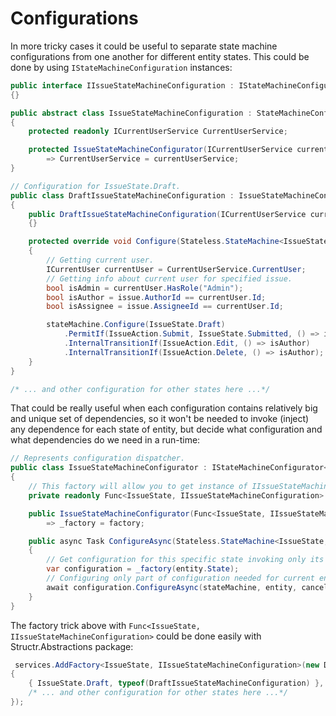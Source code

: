 # Configurations

In more tricky cases it could be useful to separate state machine configurations from one another for different entity states. This could be done by using `IStateMachineConfiguration` instances:

```csharp
public interface IIssueStateMachineConfiguration : IStateMachineConfiguration<Issue, IssueState, IssueAction>
{}

public abstract class IssueStateMachineConfiguration : StateMachineConfiguration, IIssueStateMachineConfiguration
{
    protected readonly ICurrentUserService CurrentUserService;

    protected IssueStateMachineConfigurator(ICurrentUserService currentUserService)
        => CurrentUserService = currentUserService;
}        

// Configuration for IssueState.Draft.
public class DraftIssueStateMachineConfiguration : IssueStateMachineConfiguration
{
    public DraftIssueStateMachineConfiguration(ICurrentUserService currentUserService) : base(currentUserService)
    {}

    protected override void Configure(Stateless.StateMachine<IssueState, IssueAction> stateMachine, Issue entity)
    {
        // Getting current user.
        ICurrentUser currentUser = CurrentUserService.CurrentUser;
        // Getting info about current user for specified issue.
        bool isAdmin = currentUser.HasRole("Admin");
        bool isAuthor = issue.AuthorId == currentUser.Id;
        bool isAssignee = issue.AssigneeId == currentUser.Id;

        stateMachine.Configure(IssueState.Draft)
            .PermitIf(IssueAction.Submit, IssueState.Submitted, () => isAuthor)
            .InternalTransitionIf(IssueAction.Edit, () => isAuthor)
            .InternalTransitionIf(IssueAction.Delete, () => isAuthor);
    }
}

/* ... and other configuration for other states here ...*/
```

That could be really useful when each configuration contains relatively big and unique set of dependencies, so it won't be needed to invoke (inject) any dependence for each state of entity, but decide what configuration and what dependencies do we need in a run-time:

```csharp
// Represents configuration dispatcher.
public class IssueStateMachineConfigurator : IStateMachineConfigurator<Issue, IssueState, IssueAction>
{
    // This factory will allow you to get instance of IIssueStateMachineConfiguration for any specific state.
    private readonly Func<IssueState, IIssueStateMachineConfiguration> _factory;

    public IssueStateMachineConfigurator(Func<IssueState, IIssueStateMachineConfiguration> factory) 
        => _factory = factory;

    public async Task ConfigureAsync(Stateless.StateMachine<IssueState, IssueAction> stateMachine, Issue entity, CancellationToken cancellationToken)
    {
        // Get configuration for this specific state invoking only its dependencies.
        var configuration = _factory(entity.State);
        // Configuring only part of configuration needed for current entity state.
        await configuration.ConfigureAsync(stateMachine, entity, cancellationToken);
    }
}
```

The factory trick above with `Func<IssueState, IIssueStateMachineConfiguration>` could be done easily with Structr.Abstractions package:

```csharp
 services.AddFactory<IssueState, IIssueStateMachineConfiguration>(new Dictionary<IssueState, Type>
{
    { IssueState.Draft, typeof(DraftIssueStateMachineConfiguration) },
    /* ... and other configuration for other states here ...*/
});
```